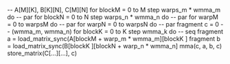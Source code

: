 -- A[M][K], B[K][N], C[M][N]
for blockM = 0 to M step warps_m * wmma_m do -- par
  for blockN = 0 to N step warps_n * wmma_n do -- par
    for warpM = 0 to warpsM do -- par
      for warpN = 0 to warpsN do  -- par
	    fragment c = 0 -- (wmma_m, wmma_n)
	    for blockK = 0 to K step wmma_k do -- seq
	      fragment a = load_matrix_sync(A[blockM + warp_m * wmma_m][blockK ]
		  fragment b = load_matrix_sync(B[blockK ][blockN + warp_n * wmma_n]
		  mma(c, a, b, c)
        store_matrix(C[...][...], c)
			

